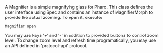 A Magnifier is a simple magnifying glass for Pharo. This class defines the user interface using Spec and contains an instance of MagnifierMorph to provide the actual zooming. To open it, execute:

	Magnifier open

You may use keys '+' and '-' in addition to provided buttons to control zoom level. To change zoom level and refresh time programatically, you may use an API defined in 'protocol-api' protocol.